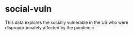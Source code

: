 # social-vuln
This data explores the socially vulnerable in the US who were disproportionately affected by the pandemic
